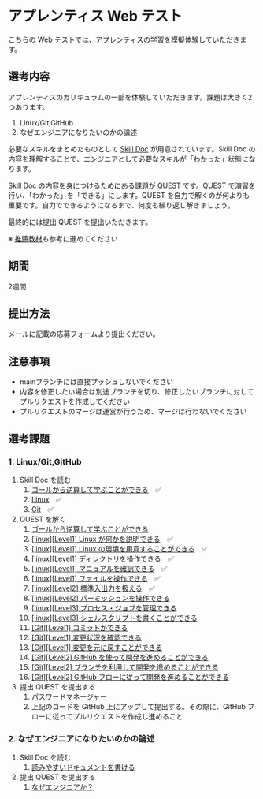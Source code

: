 # アプレンティス Web テスト

こちらの Web テストでは、アプレンティスの学習を模擬体験していただきます。

## 選考内容

アプレンティスのカリキュラムの一部を体験していただきます。課題は大きく2つあります。

1. Linux/Git,GitHub
2. なぜエンジニアになりたいのかの論述

必要なスキルをまとめたものとして [Skill Doc](skilldoc) が用意されています。Skill Doc の内容を理解することで、エンジニアとして必要なスキルが「わかった」状態になります。

Skill Doc の内容を身につけるためにある課題が [QUEST](quest) です。QUEST で演習を行い、「わかった」を「できる」にします。QUEST を自力で解くのが何よりも重要です。自力でできるようになるまで、何度も繰り返し解きましょう。

最終的には提出 QUEST を提出いただきます。

※ [推薦教材](RESOURCES.md)も参考に進めてください

## 期間

2週間

## 提出方法

メールに記載の応募フォームより提出ください。

## 注意事項

- mainブランチには直接プッシュしないでください
- 内容を修正したい場合は別途ブランチを切り、修正したいブランチに対してプルリクエストを作成してください
- プルリクエストのマージは運営が行うため、マージは行わないでください

## 選考課題

### 1. Linux/Git,GitHub

1. Skill Doc を読む
   1. [ゴールから逆算して学ぶことができる](/skilldoc/GOAL.md)　✅
   2. [Linux](/skilldoc/LINUX.md)　✅
   3. [Git](/skilldoc/GIT.md)　✅
2. QUEST を解く
   1. [ゴールから逆算して学ぶことができる](/quest/curiosity/GOAL.md)
   2. [[linux][Level1] Linux が何かを説明できる](/quest/linux/LINUX.md)　✅
   3. [[linux][Level1] Linux の環境を用意することができる](/quest/linux/ENVIRONMENT.md)　✅
   4. [[linux][Level1] ディレクトリを操作できる](/quest/linux/DIRECTORY.md)　✅
   5. [[linux][Level1] マニュアルを確認できる](/quest/linux/MAN.md)　✅
   6. [[linux][Level1] ファイルを操作できる](/quest/linux/FILE.md)　✅
   7. [[linux][Level2] 標準入出力を扱える](/quest/linux/STANDARD.md)　✅
   8. [[linux][Level2] パーミッションを操作できる](/quest/linux/PERMISSION.md)
   9. [[linux][Level3] プロセス・ジョブを管理できる](/quest/linux/PROCESS.md)
   10. [[linux][Level3] シェルスクリプトを書くことができる](/quest/linux/SHELLSCRIPT.md)
   11. [[Git][Level1] コミットができる](/quest/git/COMMIT.md)
   12. [[Git][Level1] 変更状況を確認できる](/quest/git/STATUS.md)
   13. [[Git][Level1] 変更を元に戻すことができる](/quest/git/RESTORE.md)
   14. [[Git][Level2] GitHub を使って開発を進めることができる](/quest/git/GITHUB.md)
   15. [[Git][Level2] ブランチを利用して開発を進めることができる](/quest/git/BRANCH.md)
   16. [[Git][Level2] GitHub フローに従って開発を進めることができる](/quest/git/PULLREQUEST.md)
3. 提出 QUEST を提出する
   1. [パスワードマネージャー](/quest/linux/PASSWORD_MANAGER.md)
   2. 上記のコードを GitHub 上にアップして提出する。その際に、GitHub フローに従ってプルリクエストを作成し進めること

### 2. なぜエンジニアになりたいのかの論述

1. Skill Doc を読む
   1. [読みやすいドキュメントを書ける](/skilldoc/DOCUMENTATION.md)
2. 提出 QUEST を提出する
   1. [なぜエンジニアか？](/quest/career/WHY_ENGINEER.md)
